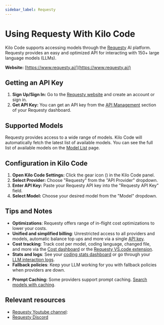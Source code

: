 ```yaml
---
sidebar_label: Requesty
---
```


# Using Requesty With Kilo Code

Kilo Code supports accessing models through the [Requesty](https://www.requesty.ai/) AI platform. Requesty provides an easy and optimized API for interacting with 150+ large language models (LLMs).

**Website:** [https://www.requesty.ai/](https://www.requesty.ai/)

## Getting an API Key

1.  **Sign Up/Sign In:** Go to the [Requesty website](https://www.requesty.ai/) and create an account or sign in.
2.  **Get API Key:**  You can get an API key from the [API Management](https://app.requesty.ai/manage-api) section of your Requesty dashboard.

## Supported Models

Requesty provides access to a wide range of models.  Kilo Code will automatically fetch the latest list of available models. You can see the full list of available models on the [Model List](https://app.requesty.ai/router/list) page.

## Configuration in Kilo Code

1.  **Open Kilo Code Settings:** Click the gear icon (<Codicon name="gear" />) in the Kilo Code panel.
2.  **Select Provider:** Choose "Requesty" from the "API Provider" dropdown.
3.  **Enter API Key:** Paste your Requesty API key into the "Requesty API Key" field.
4.  **Select Model:** Choose your desired model from the "Model" dropdown.

## Tips and Notes

- **Optimizations**: Requesty offers range of in-flight cost optimizations to lower your costs.
- **Unified and simplified billing**: Unrestricted access to all providers and models, automatic balance top ups and more via a single [API key](https://app.requesty.ai/manage-api).
- **Cost tracking**: Track cost per model, coding language, changed file, and more via the [Cost dashboard](https://app.requesty.ai/cost-management) or the [Requesty VS.code extension](https://marketplace.visualstudio.com/items?itemName=Requesty.requesty).
- **Stats and logs**: See your [coding stats dashboard](https://app.requesty.ai/usage-stats) or go through your [LLM interaction logs](https://app.requesty.ai/logs).
- **Fallback policies**: Keep your LLM working for you with fallback policies when providers are down.
* **Prompt Caching:** Some providers support prompt caching. [Search models with caching](https://app.requesty.ai/router/list).

## Relevant resources

- [Requesty Youtube channel](https://www.youtube.com/@requestyAI):
- [Requesty Discord](https://requesty.ai/discord)
